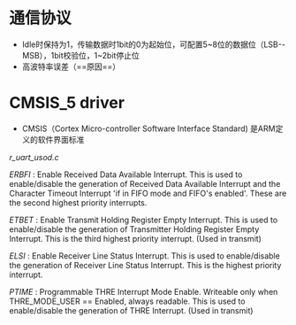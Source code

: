 # 通信协议
- Idle时保持为1，传输数据时1bit的0为起始位，可配置5~8位的数据位（LSB--MSB），1bit校验位，1~2bit停止位
- 高波特率误差（==原因==）

# CMSIS_5 driver
- CMSIS（Cortex Micro-controller Software Interface Standard) 是ARM定义的软件界面标准




_r_uart_usod.c_

_ERBFI_ : Enable Received Data Available Interrupt. This is used to enable/disable the generation of Received Data Available Interrupt and the Character Timeout Interrupt 'if in FIFO mode and FIFO's enabled'. These are the second highest priority interrupts.

_ETBET_ : Enable Transmit Holding Register Empty Interrupt. This is used to enable/disable the generation of Transmitter Holding Register Empty Interrupt. This is the third highest priority interrupt. (Used in transmit)

_ELSI_ : Enable Receiver Line Status Interrupt. This is used to enable/disable the generation of Receiver Line Status Interrupt. This is the highest priority interrupt.

_PTIME_ : Programmable THRE Interrupt Mode Enable. Writeable only when THRE_MODE_USER == Enabled, always readable. This is used to enable/disable the generation of THRE Interrupt. (Used in transmit)






























